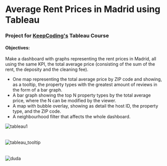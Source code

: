 <h1>Average Rent Prices in Madrid using Tableau</h1>

<h3>Project for <a href="https://keepcoding.io"/>KeepCoding's</a> Tableau Course</h3>

<h4>Objectives:</h4>
Make a dashboard with graphs representing the rent prices in Madrid, all using the same KPI, the total average price (consisting of the sum of the rent, the deposity and the cleaning fee).
<ul>
<li> One map representing the total average price by ZIP code and showing, as a tooltip, the property types with the 
greatest amount of reviews in the form of a bar graph.
<li> A bar graph showing the top N property types by the total average price, where the N can be modified by the viewer.
<li> A map with bubble overlay, showing as detail the host ID, the property type, and the ZIP code.
<li> A neighbourhood filter that affects the whole dashboard.
</ul>

![tableau1](https://user-images.githubusercontent.com/112963325/209958536-8b392c3c-245d-4a88-904d-316fb172395e.png)
<br><br><br>
![tableau_tooltip](https://user-images.githubusercontent.com/112963325/209958578-5871a7fd-503c-4121-9b34-c3bc688b2d45.png)
<br><br><br>
![duda](https://user-images.githubusercontent.com/112963325/209958628-916d254d-74ef-4062-86e1-0529f5404853.png)
